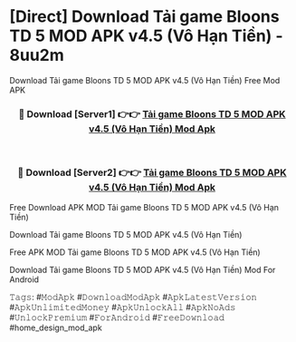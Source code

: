 # [Direct] Download Tải game Bloons TD 5 MOD APK v4.5 (Vô Hạn Tiền) - 8uu2m
Download Tải game Bloons TD 5 MOD APK v4.5 (Vô Hạn Tiền) Free Mod APK

<div align="center">
<h3>🔴 Download [Server1] 👉👉 <a href="https://apk-comot.site?title=Tải_game_Bloons_TD_5_MOD_APK_v4.5_(Vô_Hạn_Tiền)">Tải game Bloons TD 5 MOD APK v4.5 (Vô Hạn Tiền) Mod Apk</a></h3><br>

<h3>🔴 Download [Server2] 👉👉 <a href="https://apk-comot.site?title=Tải_game_Bloons_TD_5_MOD_APK_v4.5_(Vô_Hạn_Tiền)">Tải game Bloons TD 5 MOD APK v4.5 (Vô Hạn Tiền) Mod Apk</a></h3>
</div>


Free Download APK MOD Tải game Bloons TD 5 MOD APK v4.5 (Vô Hạn Tiền)

Download Tải game Bloons TD 5 MOD APK v4.5 (Vô Hạn Tiền) 

Free APK MOD Tải game Bloons TD 5 MOD APK v4.5 (Vô Hạn Tiền) 

Download Tải game Bloons TD 5 MOD APK v4.5 (Vô Hạn Tiền) Mod For Android

𝚃𝚊𝚐𝚜: #𝙼𝚘𝚍𝙰𝚙𝚔 #𝙳𝚘𝚠𝚗𝚕𝚘𝚊𝚍𝙼𝚘𝚍𝙰𝚙𝚔 #𝙰𝚙𝚔𝙻𝚊𝚝𝚎𝚜𝚝𝚅𝚎𝚛𝚜𝚒𝚘𝚗 #𝙰𝚙𝚔𝚄𝚗𝚕𝚒𝚖𝚒𝚝𝚎𝚍𝙼𝚘𝚗𝚎𝚢 #𝙰𝚙𝚔𝚄𝚗𝚕𝚘𝚌𝚔𝙰𝚕𝚕 #𝙰𝚙𝚔𝙽𝚘𝙰𝚍𝚜 #𝚄𝚗𝚕𝚘𝚌𝚔𝙿𝚛𝚎𝚖𝚒𝚞𝚖 #𝙵𝚘𝚛𝙰𝚗𝚍𝚛𝚘𝚒𝚍 #𝙵𝚛𝚎𝚎𝙳𝚘𝚠𝚗𝚕𝚘𝚊𝚍 #home_design_mod_apk